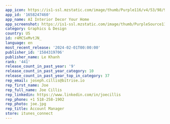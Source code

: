 ```yaml
---
app_icon: https://is1-ssl.mzstatic.com/image/thumb/Purple116/v4/53/98/91/53989100-382f-78a1-56a5-11848dfa769c/AppIcon-1x_U007emarketing-0-7-0-85-220.png/1024x1024bb.png
app_id: '1658247460'
app_name: AI Interior Decor Your Home
app_screenshot: https://is1-ssl.mzstatic.com/image/thumb/PurpleSource116/v4/5f/f3/41/5ff3415f-0cbb-8775-0eab-18ba485c8dc1/2ab1cb3c-faec-4e82-8957-888c68588353_iPhone_1.png/1242x2688bb.png
category: Graphics & Design
country: US
id: r4MCSxMvtJN_
language: en
most_recent_release: '2024-02-01T00:00:00'
publisher_id: '1584319706'
publisher_name: Le Khanh
rank: '441'
release_count_in_past_year: '9'
release_count_in_past_year_category: 10
release_count_in_past_year_top_in_category: 37
rep_email: joseph.cillis@bitrise.io
rep_first_name: Joe
rep_full_name: Joe Cillis
rep_linkedin: https://www.linkedin.com/in/joecillis
rep_phone: +1 518-258-1902
rep_photo: joe.jpg
rep_title: Account Manager
store: itunes_connect
---
```

